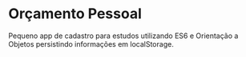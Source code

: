 # Orçamento Pessoal

Pequeno app de cadastro para estudos utilizando ES6 e Orientação a Objetos persistindo informações em localStorage.
